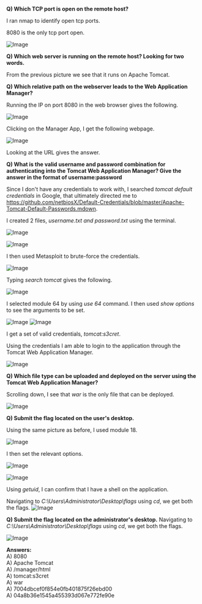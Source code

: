 **Q) Which TCP port is open on the remote host?**

I ran nmap to identify open tcp ports.

8080 is the only tcp port open.

![Image](https://github.com/user-attachments/assets/7f4de9f7-e3eb-48e3-a509-81d624a23bcf)

**Q) Which web server is running on the remote host? Looking for two words.**

From the previous picture we see that it runs on Apache Tomcat.

**Q) Which relative path on the webserver leads to the Web Application Manager?**

Running the IP on port 8080 in the web browser gives the following.

![Image](https://github.com/user-attachments/assets/9c92b1e4-9d1b-4be9-bebb-663aaa8e948c)

Clicking on the Manager App, I get the following webpage.

![Image](https://github.com/user-attachments/assets/20ac9f11-7a65-4929-a22e-94df0a5ee3fe)

Looking at the URL gives the answer.

**Q) What is the valid username and password combination for authenticating into the Tomcat Web Application Manager? Give the answer in the format of username:password**

Since I don't have any credentials to work with, I searched *tomcat default credentials* in Google, that ultimately directed me to https://github.com/netbiosX/Default-Credentials/blob/master/Apache-Tomcat-Default-Passwords.mdown.

I created 2 files, *username.txt and password.txt* using the terminal.

![Image](https://github.com/user-attachments/assets/82ac9d06-d5dc-48a8-b62d-cd4a6c6312c8)

![Image](https://github.com/user-attachments/assets/cb7ff244-e386-4bf3-ac71-7576dd1cce3a)

I then used Metasploit to brute-force the credentials.

![Image](https://github.com/user-attachments/assets/ded6db70-5be1-439c-8502-1efee98d66bb)

Typing *search tomcat* gives the following.

![Image](https://github.com/user-attachments/assets/854a18f6-5c00-47cc-acd2-c58e0bcf5337)

I selected module 64 by using *use 64* command. I then used *show options* to see the arguments to be set. 

![Image](https://github.com/user-attachments/assets/5ad42fd9-35f0-4f74-b444-7f3e31658447)
![Image](https://github.com/user-attachments/assets/42053a03-ab28-4aa6-83c7-2731dbc1905a)

I get a set of valid credentials, *tomcat:s3cret*.


Using the credentials I am able to login to the application through the Tomcat Web Application Manager. 

![Image](https://github.com/user-attachments/assets/6228f9c6-d46a-4d7b-8ac5-a0cbd3712bfb)

**Q) Which file type can be uploaded and deployed on the server using the Tomcat Web Application Manager?**


Scrolling down, I see that *war* is the only file that can be deployed.

![Image](https://github.com/user-attachments/assets/46f6af23-443f-4a3e-809d-44f0085c00a5)

**Q) Submit the flag located on the user's desktop.**

Using the same picture as before, I used module 18.

![Image](https://github.com/user-attachments/assets/6632dec3-c7e0-48a7-b6e8-23f3cd848789)

I then set the relevant options.

![Image](https://github.com/user-attachments/assets/b34b1a60-6977-4bc9-902a-7f0f4460a19a)

![Image](https://github.com/user-attachments/assets/f8d533b3-b69f-4971-a532-8ed26106209a)

Using *getuid*, I can confirm that I have a shell on the application.

Navigating to *C:\Users\Administrator\Desktop\flags* using *cd*, we get both the flags.
![Image](https://github.com/user-attachments/assets/aaefeafd-555c-49ad-b8f3-13068e713b02)

**Q) Submit the flag located on the administrator's desktop.**
Navigating to *C:\Users\Administrator\Desktop\flags* using *cd*, we get both the flags.

![Image](https://github.com/user-attachments/assets/aaefeafd-555c-49ad-b8f3-13068e713b02)


**Answers:**
<br> A) 8080 
<br> A) Apache Tomcat
<br> A) /manager/html
<br> A) tomcat:s3cret
<br> A) war
<br> A) 7004dbcef0f854e0fb401875f26ebd00
<br> A) 04a8b36e1545a455393d067e772fe90e